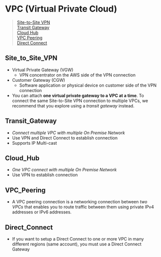 # VPC (Virtual Private Cloud)
> [Site-to-Site VPN](#Site_to_Site_VPN)  
> [Transit Gateway](#Transit_Gateway)  
> [Cloud Hub](#Cloud_Hub)  
> [VPC Peering](VPC_Peering)  
> [Direct Connect](Direct_Connect)  


## Site_to_Site_VPN
- Virtual Private Gateway (VGW)
    - VPN concentrator on the AWS side of the VPN connection
- Customer Gateway (CGW)
    - Software application or physical device on customer side of the VPN connection
- You can attach **one virtual private gateway to a VPC at a time**. To connect the same Site-to-Site VPN connection to multiple VPCs, we recommend that you explore using a *transit gateway* instead. 

## Transit_Gateway
- *Connect multiple VPC with multiple On Premise Network*
- Use VPN and Direct Connect to establish connection
- Supports IP Multi-cast

## Cloud_Hub
- *One VPC connect with multiple On Premise Network*
- Use VPN to establish connection

## VPC_Peering
- A VPC peering connection is a networking connection between *two VPCs* that enables you to route traffic between them using private IPv4 addresses or IPv6 addresses.

## Direct_Connect
- If you want to setup a Direct Connect to one or more VPC in many different regions (same account), you must use a Direct Connect Gateway